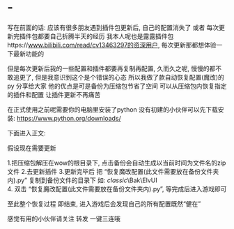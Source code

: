 # -
写在前面的话:
应该有很多朋友遇到插件包更新后, 自己的配置消失了
或者 每次更新完插件包都要自己折腾半天的经历
我本人呢也是露露插件包https://www.bilibili.com/read/cv13463297的资深用户, 每次更新那都想体验一下最新功能的

但是每次更新后我的一些配置和插件都要再复制再配置, 久而久之呢, 慢慢的都不敢追更了, 但是我意识到这个是个错误的心态
所以我做了款自动恢复配置(魔改)的py 分享给大家
他的优点是可是备份为压缩包节省了空间
可以从压缩包内恢复指定的插件和配置
让插件更新不再痛苦

在正式使用之前呢需要你的电脑里安装了python 没有初建的小伙伴可以先下载安装: https://www.python.org/downloads/

下面进入正文:

假设现在需要更新

1.把压缩包解压在wow的根目录下, 点击备份会自动生成以当前时间为文件名的zip文件
2.去更新插件
3.更新完毕后 把 “恢复魔改配置(此文件需要放在备份文件夹内).py” 复制到备份文件的目录下 如: _classic_\Bak\ElvUI\
4. 双击 “恢复魔改配置(此文件需要放在备份文件夹内).py”, 等完成后进入游戏即可

至此整个恢复过程 即结束, 进入游戏后会发现自己的所有配置既然“健在”

感觉有用的小伙伴请关注 转发 一键三连哦

 

